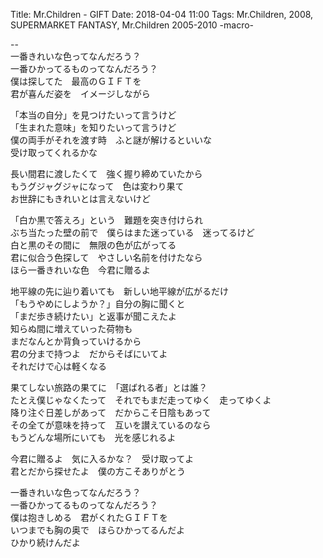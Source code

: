 Title: Mr.Children - GIFT
Date: 2018-04-04 11:00
Tags: Mr.Children, 2008, SUPERMARKET FANTASY, Mr.Children 2005-2010 -macro-


--  
一番きれいな色ってなんだろう？  
一番ひかってるものってなんだろう？  
僕は探してた　最高のＧＩＦＴを  
君が喜んだ姿を　イメージしながら  
  
「本当の自分」を見つけたいって言うけど  
「生まれた意味」を知りたいって言うけど  
僕の両手がそれを渡す時　ふと謎が解けるといいな  
受け取ってくれるかな  
  
長い間君に渡したくて　強く握り締めていたから  
もうグジャグジャになって　色は変わり果て  
お世辞にもきれいとは言えないけど  
  
「白か黒で答えろ」という　難題を突き付けられ  
ぶち当たった壁の前で　僕らはまた迷っている　迷ってるけど  
白と黒のその間に　無限の色が広がってる  
君に似合う色探して　やさしい名前を付けたなら  
ほら一番きれいな色　今君に贈るよ  
  
地平線の先に辿り着いても　新しい地平線が広がるだけ  
「もうやめにしようか？」自分の胸に聞くと  
「まだ歩き続けたい」と返事が聞こえたよ  
知らぬ間に増えていった荷物も  
まだなんとか背負っていけるから  
君の分まで持つよ　だからそばにいてよ  
それだけで心は軽くなる  
  
果てしない旅路の果てに　「選ばれる者」とは誰？  
たとえ僕じゃなくたって　それでもまだ走ってゆく　走ってゆくよ  
降り注ぐ日差しがあって　だからこそ日陰もあって  
その全てが意味を持って　互いを讃えているのなら  
もうどんな場所にいても　光を感じれるよ  
  
今君に贈るよ　気に入るかな？　受け取ってよ　  
君とだから探せたよ　僕の方こそありがとう  
  
一番きれいな色ってなんだろう？  
一番ひかってるものってなんだろう？  
僕は抱きしめる　君がくれたＧＩＦＴを  
いつまでも胸の奥で　ほらひかってるんだよ  
ひかり続けんだよ
